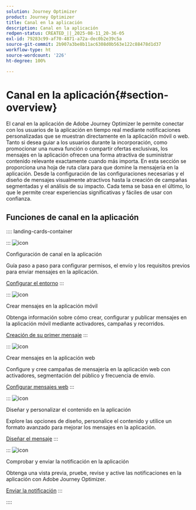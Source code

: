 ```yaml
---
solution: Journey Optimizer
product: Journey Optimizer
title: Canal en la aplicación
description: Canal en la aplicación
redpen-status: CREATED_||_2025-08-11_20-36-05
exl-id: 79283c99-af70-4871-a72a-dec0b2e39c5a
source-git-commit: 2b907a3be8b11ac6308d0b563e122c88478d1d37
workflow-type: ht
source-wordcount: '226'
ht-degree: 100%

---
```


# Canal en la aplicación{#section-overview}

El canal en la aplicación de Adobe Journey Optimizer le permite conectar con los usuarios de la aplicación en tiempo real mediante notificaciones personalizadas que se muestran directamente en la aplicación móvil o web. Tanto si desea guiar a los usuarios durante la incorporación, como promocionar una nueva función o compartir ofertas exclusivas, los mensajes en la aplicación ofrecen una forma atractiva de suministrar contenido relevante exactamente cuando más importa. En esta sección se proporciona una hoja de ruta clara para que domine la mensajería en la aplicación. Desde la configuración de las configuraciones necesarias y el diseño de mensajes visualmente atractivos hasta la creación de campañas segmentadas y el análisis de su impacto. Cada tema se basa en el último, lo que le permite crear experiencias significativas y fáciles de usar con confianza.

## Funciones de canal en la aplicación

:::: landing-cards-container

:::
![icon](https://cdn.experienceleague.adobe.com/icons/gear.svg?lang=es)

Configuración de canal en la aplicación

Guía paso a paso para configurar permisos, el envío y los requisitos previos para enviar mensajes en la aplicación.

[Configurar el entorno](../using/in-app/inapp-configuration.md)
:::

:::
![icon](https://cdn.experienceleague.adobe.com/icons/list-check.svg?lang=es)

Crear mensajes en la aplicación móvil

Obtenga información sobre cómo crear, configurar y publicar mensajes en la aplicación móvil mediante activadores, campañas y recorridos.

[Creación de su primer mensaje](../using/in-app/create-in-app.md)
:::

:::
![icon](https://cdn.experienceleague.adobe.com/icons/puzzle-piece.svg?lang=es)

Crear mensajes en la aplicación web

Configure y cree campañas de mensajería en la aplicación web con activadores, segmentación del público y frecuencia de envío.

[Configurar mensajes web](../using/in-app/create-in-app-web.md)
:::

:::
![icon](https://cdn.experienceleague.adobe.com/icons/paint-brush.svg?lang=es)

Diseñar y personalizar el contenido en la aplicación

Explore las opciones de diseño, personalice el contenido y utilice un formato avanzado para mejorar los mensajes en la aplicación.

[Diseñar el mensaje](../using/in-app/design-in-app.md)
:::

:::
![icon](https://cdn.experienceleague.adobe.com/icons/paper-plane.svg?lang=es)

Comprobar y enviar la notificación en la aplicación

Obtenga una vista previa, pruebe, revise y active las notificaciones en la aplicación con Adobe Journey Optimizer.

[Enviar la notificación](../using/in-app/send-in-app.md)
:::

::::
